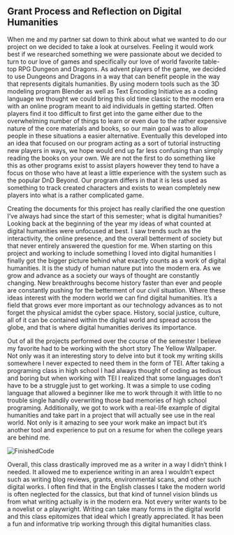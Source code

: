 ## Grant Process and Reflection on Digital Humanities

When me and my partner sat down to think about what we wanted to do our project on we decided to take a look at ourselves. Feeling it would work best if we researched something we were passionate about we decided to turn to our love of games and specifically our love of world favorite table-top RPG Dungeon and Dragons. As advent players of the game, we decided to use Dungeons and Dragons in a way that can benefit people in the way that represents digitals humanities. By using modern tools such as the 3D modeling program Blender as well as Text Encoding Initiative as a coding language we thought we could bring this old time classic to the modern era with an online program meant to aid individuals in getting started. Often players find it too difficult to first get into the game either due to the overwhelming number of things to learn or even due to the rather expensive nature of the core materials and books, so our main goal was to allow people in these situations a easier alternative. Eventually this developed into an idea that focused on our program acting as a sort of tutorial instructing new players in ways, we hope would end up far less confusing than simply reading the books on your own. We are not the first to do something like this as other programs exist to assist players however they tend to have a focus on those who have at least a little experience with the system such as the popular DnD Beyond. Our program differs in that it is less used as something to track created characters and exists to wean completely new players into what is a rather complicated game.

Creating the documents for this project has really clarified the one question I’ve always had since the start of this semester; what is digital humanities? Looking back at the beginning of the year my ideas of what counted at digital humanities were unfocused at best. I saw trends such as the interactivity, the online presence, and the overall betterment of society but that never entirely answered the question for me. When starting on this project and working to include something I loved into digital humanities I finally got the bigger picture behind what exactly counts as a work of digital humanities. It is the study of human nature put into the modern era. As we grow and advance as a society our ways of thought are constantly changing. New breakthroughs become history faster than ever and people are constantly pushing for the betterment of our civil situation. Where these ideas interest with the modern world we can find digital humanities. It’s a field that grows ever more important as our technology advances as to not forget the physical amidst the cyber space. History, social justice, culture, all of it can be contained within the digital world and spread across the globe, and that is where digital humanities derives its importance.

Out of all the projects performed over the course of the semester I believe my favorite had to be working with the short story The Yellow Wallpaper. Not only was it an interesting story to delve into but it took my writing skills somewhere I never expected to need them in the form of TEI. After taking a programing class in high school I had always thought of coding as tedious and boring but when working with TEI I realized that some languages don’t have to be a struggle just to get working. It was a simple to use coding language that allowed a beginner like me to work through it with little to no trouble single handily overwriting those bad memories of high school programing. Additionally, we got to work with a real-life example of digital humanities and take part in a project that will actually see use in the real world. Not only is it amazing to see your work make an impact but it’s another tool and experience to put on a resume for when the college years are behind me.

![FinishedCode](https://lmaged21.github.io/DH-Blog-Posts/images/Code.jpg)

Overall, this class drastically improved me as a writer in a way I didn’t think I needed. It allowed me to experience writing in an area I wouldn’t expect such as writing blog reviews, grants, environmental scans, and other such digital works. I often find that in the English classes I take the modern world is often neglected for the classics, but that kind of tunnel vision blinds us from what writing actually is in the modern era. Not every writer wants to be a novelist or a playwright. Writing can take many forms in the digital world and this class epitomizes that ideal which I greatly appreciated. It has been a fun and informative trip working through this digital humanities class.
